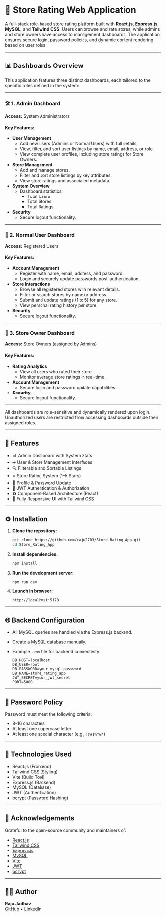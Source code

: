 # 🏬 Store Rating Web Application

A full-stack role-based store rating platform built with **React.js**, **Express.js**, **MySQL**, and **Tailwind CSS**. Users can browse and rate stores, while admins and store owners have access to management dashboards. The application ensures secure login, password policies, and dynamic content rendering based on user roles.

---

## 📊 Dashboards Overview

This application features three distinct dashboards, each tailored to the specific roles defined in the system:

---

### 🛠️ 1. Admin Dashboard  
**Access:** System Administrators

#### Key Features:
- **User Management**
  - Add new users (Admins or Normal Users) with full details.
  - View, filter, and sort user listings by name, email, address, or role.
  - View complete user profiles, including store ratings for Store Owners.
- **Store Management**
  - Add and manage stores.
  - Filter and sort store listings by key attributes.
  - View store ratings and associated metadata.
- **System Overview**
  - Dashboard statistics:
    - Total Users
    - Total Stores
    - Total Ratings
- **Security**
  - Secure logout functionality.

---

### 👤 2. Normal User Dashboard  
**Access:** Registered Users

#### Key Features:
- **Account Management**
  - Register with name, email, address, and password.
  - Login and securely update passwords post-authentication.
- **Store Interactions**
  - Browse all registered stores with relevant details.
  - Filter or search stores by name or address.
  - Submit and update ratings (1 to 5) for any store.
  - View personal rating history per store.
- **Security**
  - Secure logout functionality.

---

### 🏪 3. Store Owner Dashboard  
**Access:** Store Owners (assigned by Admins)

#### Key Features:
- **Rating Analytics**
  - View all users who rated their store.
  - Monitor average store ratings in real-time.
- **Account Management**
  - Secure login and password update capabilities.
- **Security**
  - Secure logout functionality.

---

All dashboards are role-sensitive and dynamically rendered upon login. Unauthorized users are restricted from accessing dashboards outside their assigned roles.

---

## 🚀 Features

- 📊 Admin Dashboard with System Stats
- ➕ User & Store Management Interfaces
- 🔍 Filterable and Sortable Listings
- ⭐ Store Rating System (1–5 Stars)
- 🧾 Profile & Password Update
- 🔐 JWT Authentication & Authorization
- ♻️ Component-Based Architecture (React)
- 💅 Fully Responsive UI with Tailwind CSS

---

## ⚙️ Installation

1. **Clone the repository:**

   ```bash
   git clone https://github.com/raju2703/Store_Rating_App.git
   cd Store_Rating_App
   ```

2. **Install dependencies:**

   ```bash
   npm install
   ```

3. **Run the development server:**

   ```bash
   npm run dev
   ```

4. **Launch in browser:**

   ```
   http://localhost:5173
   ```

---

## 🌐 Backend Configuration

- All MySQL queries are handled via the Express.js backend.
- Create a MySQL database manually.
- Example `.env` file for backend connectivity:

   ```
   DB_HOST=localhost
   DB_USER=root
   DB_PASSWORD=your_mysql_password
   DB_NAME=store_rating_app
   JWT_SECRET=your_jwt_secret
   PORT=5000
   ```

---

## 🔑 Password Policy

Password must meet the following criteria:
- 8–16 characters
- At least one uppercase letter
- At least one special character (e.g., `!@#$%^&*`)

---

## 🧪 Technologies Used

- React.js (Frontend)
- Tailwind CSS (Styling)
- Vite (Build Tool)
- Express.js (Backend)
- MySQL (Database)
- JWT (Authentication)
- bcrypt (Password Hashing)

---

## 🙌 Acknowledgements

Grateful to the open-source community and maintainers of:

- [React.js](https://reactjs.org/)
- [Tailwind CSS](https://tailwindcss.com/)
- [Express.js](https://expressjs.com/)
- [MySQL](https://www.mysql.com/)
- [Vite](https://vitejs.dev/)
- [JWT](https://jwt.io/)
- [bcrypt](https://github.com/kelektiv/node.bcrypt.js)

---

## 🙋‍♂️ Author

**Raju Jadhav**  
[GitHub](https://github.com/raju2703) • [LinkedIn](https://www.linkedin.com/in/raju-jadhav-608505287)
